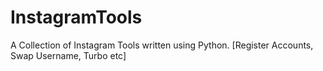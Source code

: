 # InstagramTools
A Collection of Instagram Tools written using Python. [Register Accounts, Swap Username, Turbo etc]
